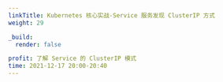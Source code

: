 ```yaml
---
linkTitle: Kubernetes 核心实战-Service 服务发现 ClusterIP 方式
weight: 29

_build:
  render: false

profit: 了解 Service 的 ClusterIP 模式
time: 2021-12-17 20:00-20:40
---
```

